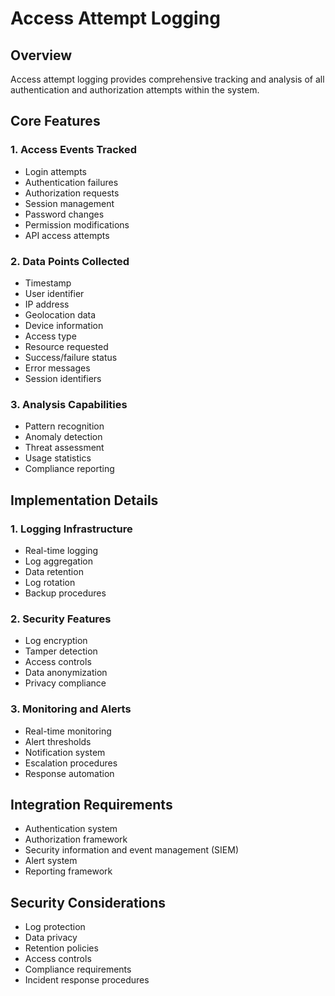 # Access Attempt Logging

## Overview

Access attempt logging provides comprehensive tracking and analysis of all authentication and authorization attempts within the system.

## Core Features

### 1. Access Events Tracked

- Login attempts
- Authentication failures
- Authorization requests
- Session management
- Password changes
- Permission modifications
- API access attempts

### 2. Data Points Collected

- Timestamp
- User identifier
- IP address
- Geolocation data
- Device information
- Access type
- Resource requested
- Success/failure status
- Error messages
- Session identifiers

### 3. Analysis Capabilities

- Pattern recognition
- Anomaly detection
- Threat assessment
- Usage statistics
- Compliance reporting

## Implementation Details

### 1. Logging Infrastructure

- Real-time logging
- Log aggregation
- Data retention
- Log rotation
- Backup procedures

### 2. Security Features

- Log encryption
- Tamper detection
- Access controls
- Data anonymization
- Privacy compliance

### 3. Monitoring and Alerts

- Real-time monitoring
- Alert thresholds
- Notification system
- Escalation procedures
- Response automation

## Integration Requirements

- Authentication system
- Authorization framework
- Security information and event management (SIEM)
- Alert system
- Reporting framework

## Security Considerations

- Log protection
- Data privacy
- Retention policies
- Access controls
- Compliance requirements
- Incident response procedures
